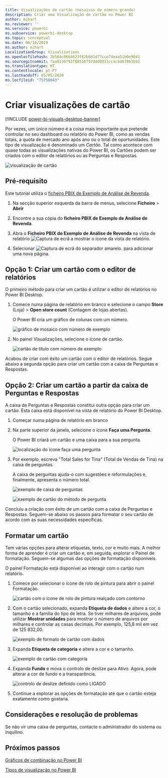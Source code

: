 ```yaml
---
title: Visualizações de cartão (mosaicos de número grande)
description: Criar uma Visualização de cartão no Power BI
author: mihart
ms.reviewer: ''
ms.service: powerbi
ms.subservice: powerbi-desktop
ms.topic: conceptual
ms.date: 06/10/2019
ms.author: mihart
LocalizationGroup: Visualizations
ms.openlocfilehash: 2b584c0664623f62b6d1d77cce74eaa51b0e9041
ms.sourcegitcommit: 7aa0136f93f88516f97ddd8031ccac5d07863b92
ms.translationtype: HT
ms.contentlocale: pt-PT
ms.lasthandoff: 05/05/2020
ms.locfileid: "75758043"
---
```

# <a name="create-card-visualizations"></a>Criar visualizações de cartão

[!INCLUDE [power-bi-visuals-desktop-banner](../includes/power-bi-visuals-desktop-banner.md)]

Por vezes, um único número é a coisa mais importante que pretende controlar no seu dashboard ou relatório do Power BI, como as vendas totais, a quota de mercado ano após ano ou o total de oportunidades. Este tipo de visualização é denominado um *Cartão*. Tal como acontece com quase todas as visualizações nativas do Power BI, os Cartões podem ser criados com o editor de relatórios ou as Perguntas e Respostas.

![visualização de cartão](media/power-bi-visualization-card/pbi-opptuntiescard.png)

## <a name="prerequisite"></a>Pré-requisito

Este tutorial utiliza o [ficheiro PBIX de Exemplo de Análise de Revenda](https://download.microsoft.com/download/9/6/D/96DDC2FF-2568-491D-AAFA-AFDD6F763AE3/Retail%20Analysis%20Sample%20PBIX.pbix).

1. Na secção superior esquerda da barra de menus, selecione **Ficheiro** \> **Abrir**
   
2. Encontre a sua cópia do **ficheiro PBIX de Exemplo de Análise de Revenda**.

1. Abra o **Ficheiro PBIX do Exemplo de Análise de Revenda** na vista de relatório ![Captura de ecrã a mostrar o ícone da vista de relatório](media/power-bi-visualization-kpi/power-bi-report-view.png).

1. Selecionar ![Captura de ecrã do separador amarelo.](media/power-bi-visualization-kpi/power-bi-yellow-tab.png) para adicionar uma nova página.

## <a name="option-1-create-a-card-using-the-report-editor"></a>Opção 1: Criar um cartão com o editor de relatórios

O primeiro método para criar um cartão é utilizar o editor de relatórios no Power BI Desktop.

1. Comece numa página de relatório em branco e selecione o campo **Store** (Loja) \> **Open store count** (Contagem de lojas abertas).

    O Power BI cria um gráfico de colunas com um número.

   ![gráfico de mosaico com número de exemplo](media/power-bi-visualization-card/pbi-overview-chart.png)

2. No painel Visualizações, selecione o ícone de cartão.

   ![cartão de título com número de exemplo](media/power-bi-visualization-card/power-bi-card-visualization.png)

Acabou de criar com êxito um cartão com o editor de relatórios. Segue abaixo a segunda opção para criar um cartão com a caixa de Perguntas e Respostas.

## <a name="option-2-create-a-card-from-the-qa-question-box"></a>Opção 2: Criar um cartão a partir da caixa de Perguntas e Respostas
A caixa de Perguntas e Respostas constitui outra opção para criar um cartão. Esta caixa está disponível na vista de relatório do Power BI Desktop.

1. Começar numa página de relatório em branco

1. Na parte superior da janela, selecione o ícone **Faça uma Pergunta**. 

    O Power BI criará um cartão e uma caixa para a sua pergunta. 

   ![localização do ícone faça uma pergunta](media/power-bi-visualization-card/power-bi-q-and-a-overview.png)

2. Por exemplo, escreva "Total Sales for Tina" (Total de Vendas de Tina) na caixa de perguntas.

    A caixa de perguntas ajuda-o com sugestões e reformulações e, finalmente, apresenta o número total.  

   ![exemplo de caixa de perguntas](media/power-bi-visualization-card/power-bi-q-and-a-box.png)

   ![exemplo de cartão do método de pergunta](media/power-bi-visualization-card/power-bi-q-and-a-card.png)

Concluiu a criação com êxito de um cartão com a caixa de Perguntas e Respostas. Seguem-se abaixo os passos para formatar o seu cartão de acordo com as suas necessidades específicas.

## <a name="format-a-card"></a>Formatar um cartão
Tem várias opções para alterar etiquetas, texto, cor e muito mais. A melhor forma de aprender é criar um cartão e, em seguida, explorar o Painel de formatação. Seguem-se algumas das opções de formatação disponíveis. 

O painel Formatação está disponível ao interagir com o cartão num relatório. 

1. Comece por selecionar o ícone de rolo de pintura para abrir o painel Formatação. 

    ![cartão com o ícone de rolo de pintura realçado com contorno](media/power-bi-visualization-card/power-bi-format-card-2.png)

2. Com o cartão selecionado, expanda **Etiqueta de dados** e altere a cor, o tamanho e a família do tipo de letra. Se tiver milhares de arquivos, pode utilizar **Mostrar unidades** para mostrar o número de arquivos por milhares e controlar as casas decimais. Por exemplo, 125,8 mil em vez de 125 832,00.

    ![exemplo de formato de cartão com dados](media/power-bi-visualization-card/power-bi-card-format-2.png)

3.  Expanda **Etiqueta de categoria** e altere a cor e o tamanho.

    ![exemplo de cartão com categoria](media/power-bi-visualization-card/power-bi-card-format-category.png)

4. Expanda **Fundo** e mova o controlo de deslize para Ativo.  Agora, pode alterar a cor de fundo e a transparência.

    ![controlo de deslize definido como LIGADO](media/power-bi-visualization-card/power-bi-format-color-2.png)

5. Continue a explorar as opções de formatação até que o cartão esteja exatamente como gostaria. 

## <a name="considerations-and-troubleshooting"></a>Considerações e resolução de problemas
Se não vir uma caixa de perguntas, contacte o administrador do sistema ou inquilino.    

## <a name="next-steps"></a>Próximos passos
[Gráficos de combinação no Power BI](power-bi-visualization-combo-chart.md)

[Tipos de visualização no Power BI](power-bi-visualization-types-for-reports-and-q-and-a.md)
